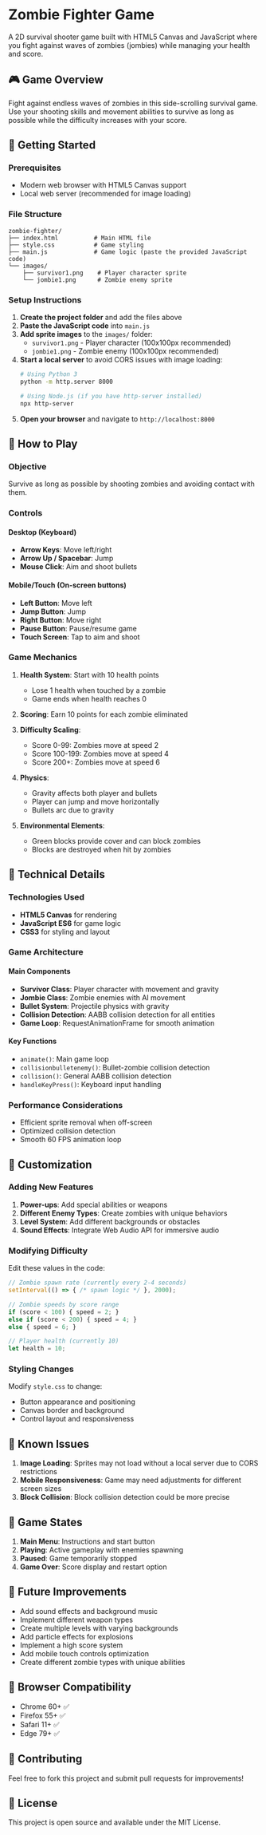 # Zombie Fighter Game

A 2D survival shooter game built with HTML5 Canvas and JavaScript where you fight against waves of zombies (jombies) while managing your health and score.

## 🎮 Game Overview

Fight against endless waves of zombies in this side-scrolling survival game. Use your shooting skills and movement abilities to survive as long as possible while the difficulty increases with your score.

## 🚀 Getting Started

### Prerequisites
- Modern web browser with HTML5 Canvas support
- Local web server (recommended for image loading)

### File Structure
```
zombie-fighter/
├── index.html          # Main HTML file
├── style.css           # Game styling
├── main.js             # Game logic (paste the provided JavaScript code)
└── images/
    ├── survivor1.png    # Player character sprite
    └── jombie1.png      # Zombie enemy sprite
```

### Setup Instructions

1. **Create the project folder** and add the files above
2. **Paste the JavaScript code** into `main.js`
3. **Add sprite images** to the `images/` folder:
   - `survivor1.png` - Player character (100x100px recommended)
   - `jombie1.png` - Zombie enemy (100x100px recommended)
4. **Start a local server** to avoid CORS issues with image loading:
   ```bash
   # Using Python 3
   python -m http.server 8000
   
   # Using Node.js (if you have http-server installed)
   npx http-server
   ```
5. **Open your browser** and navigate to `http://localhost:8000`

## 🎯 How to Play

### Objective
Survive as long as possible by shooting zombies and avoiding contact with them.

### Controls

#### Desktop (Keyboard)
- **Arrow Keys**: Move left/right
- **Arrow Up / Spacebar**: Jump
- **Mouse Click**: Aim and shoot bullets

#### Mobile/Touch (On-screen buttons)
- **Left Button**: Move left
- **Jump Button**: Jump
- **Right Button**: Move right
- **Pause Button**: Pause/resume game
- **Touch Screen**: Tap to aim and shoot

### Game Mechanics

1. **Health System**: Start with 10 health points
   - Lose 1 health when touched by a zombie
   - Game ends when health reaches 0

2. **Scoring**: Earn 10 points for each zombie eliminated

3. **Difficulty Scaling**:
   - Score 0-99: Zombies move at speed 2
   - Score 100-199: Zombies move at speed 4
   - Score 200+: Zombies move at speed 6

4. **Physics**:
   - Gravity affects both player and bullets
   - Player can jump and move horizontally
   - Bullets arc due to gravity

5. **Environmental Elements**:
   - Green blocks provide cover and can block zombies
   - Blocks are destroyed when hit by zombies

## 🔧 Technical Details

### Technologies Used
- **HTML5 Canvas** for rendering
- **JavaScript ES6** for game logic
- **CSS3** for styling and layout

### Game Architecture

#### Main Components
- **Survivor Class**: Player character with movement and gravity
- **Jombie Class**: Zombie enemies with AI movement
- **Bullet System**: Projectile physics with gravity
- **Collision Detection**: AABB collision detection for all entities
- **Game Loop**: RequestAnimationFrame for smooth animation

#### Key Functions
- `animate()`: Main game loop
- `collisionbulletenemy()`: Bullet-zombie collision detection
- `collision()`: General AABB collision detection
- `handleKeyPress()`: Keyboard input handling

### Performance Considerations
- Efficient sprite removal when off-screen
- Optimized collision detection
- Smooth 60 FPS animation loop

## 🎨 Customization

### Adding New Features
1. **Power-ups**: Add special abilities or weapons
2. **Different Enemy Types**: Create zombies with unique behaviors
3. **Level System**: Add different backgrounds or obstacles
4. **Sound Effects**: Integrate Web Audio API for immersive audio

### Modifying Difficulty
Edit these values in the code:
```javascript
// Zombie spawn rate (currently every 2-4 seconds)
setInterval(() => { /* spawn logic */ }, 2000);

// Zombie speeds by score range
if (score < 100) { speed = 2; }
else if (score < 200) { speed = 4; }
else { speed = 6; }

// Player health (currently 10)
let health = 10;
```

### Styling Changes
Modify `style.css` to change:
- Button appearance and positioning
- Canvas border and background
- Control layout and responsiveness

## 🐛 Known Issues

1. **Image Loading**: Sprites may not load without a local server due to CORS restrictions
2. **Mobile Responsiveness**: Game may need adjustments for different screen sizes
3. **Block Collision**: Block collision detection could be more precise

## 🔄 Game States

1. **Main Menu**: Instructions and start button
2. **Playing**: Active gameplay with enemies spawning
3. **Paused**: Game temporarily stopped
4. **Game Over**: Score display and restart option

## 🎯 Future Improvements

- Add sound effects and background music
- Implement different weapon types
- Create multiple levels with varying backgrounds
- Add particle effects for explosions
- Implement a high score system
- Add mobile touch controls optimization
- Create different zombie types with unique abilities

## 📱 Browser Compatibility

- Chrome 60+ ✅
- Firefox 55+ ✅
- Safari 11+ ✅
- Edge 79+ ✅

## 🤝 Contributing

Feel free to fork this project and submit pull requests for improvements!

## 📄 License

This project is open source and available under the MIT License.
